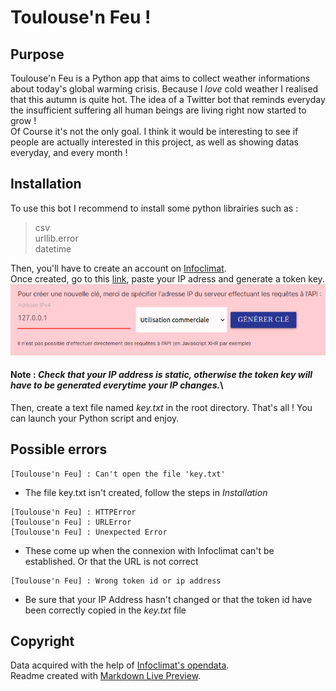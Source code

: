 # Toulouse'n Feu !
## Purpose
Toulouse'n Feu is a Python app that aims to collect weather informations about today's global warming crisis. Because I *love* cold weather I realised that this autumn is quite hot. The idea of a Twitter bot that reminds everyday the insufficient suffering all human beings are living right now started to grow !\
Of Course it's not the only goal. I think it would be interesting to see if people are actually interested in this project, as well as showing datas everyday, and every month !
## Installation
To use this bot I recommend to install some python librairies such as :
>csv\
urllib.error\
datetime

Then, you'll have to create an account on [Infoclimat](https://www.infoclimat.fr/).\
Once created, go to this [link](https://www.infoclimat.fr/opendata/), paste your IP adress and generate a token key.\
![Infoclimat Token](/assets/infoclimattoken.png "Infoclimat's token creation")
#### Note : *Check that your IP address is static, otherwise the token key will have to be generated everytime your IP changes.*\
Then, create a text file named *key.txt* in the root directory. That's all ! You can launch your Python script and enjoy.
## Possible errors
```
[Toulouse'n Feu] : Can't open the file 'key.txt'
```
* The file key.txt isn't created, follow the steps in *Installation*

```
[Toulouse'n Feu] : HTTPError
[Toulouse'n Feu] : URLError
[Toulouse'n Feu] : Unexpected Error
```
* These come up when the connexion with Infoclimat can't be established. Or that the URL is not correct

```
[Toulouse'n Feu] : Wrong token id or ip address
```
* Be sure that your IP Address hasn't changed or that the token id have been correctly copied in the *key.txt* file
## Copyright
Data acquired with the help of [Infoclimat's opendata](https://www.infoclimat.fr/opendata/).\
Readme created with [Markdown Live Preview](https://markdownlivepreview.com/).
